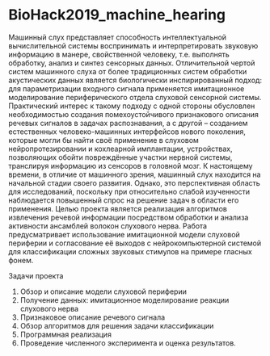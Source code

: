 # BioHack2019_machine_hearing


Машинный слух представляет способность интеллектуальной вычислительной системы воспринимать и интерпретировать звуковую информацию в манере, свойственной человеку, т.е. выполнять обработку, анализ и синтез сенсорных данных. Отличительной чертой систем машинного слуха от более традиционных систем обработки акустических данных является биологически инспирированный подход: для параметризации входного сигнала применяется имитационное моделирование периферического отдела слуховой сенсорной системы. Практический интерес к такому подходу с одной стороны обусловлен необходимостью создания помехоустойчивого признакового описания речевых сигналов в задачах распознавания, а с другой – созданием естественных человеко-машинных интерфейсов нового поколения, которые могли бы найти своё применение в слуховом нейропротезировании и кохлеарной имплантации, устройствах, позволяющих обойти повреждённые участки нервной системы, транслируя информацию из сенсоров в головной мозг. 
К настоящему времени, в отличие от машинного зрения, машинный слух находится на начальной стадии своего развития. Однако, это перспективная область для исследований, поскольку при относительно слабой изученности наблюдается повышенный спрос на решение задач в области его применения.
Целью проекта является реализация алгоритмов извлечения речевой информации посредством обработки и анализа активности ансамблей волокон слухового нерва. Работа предусматривает использование имитационной модели слуховой периферии и согласование её выходов с нейрокомпьютерной системой для классификации сложных звуковых стимулов на примере гласных фонем.

Задачи проекта
1. Обзор и описание модели слуховой периферии
2. Получение данных: имитационное моделирование реакции слухового нерва
3. Признаковое описание речевого сигнала
4. Обзор алгоритмов для решения задачи классификации
5. Программная реализация
6. Проведение численного эксперимента и оценка результатов.